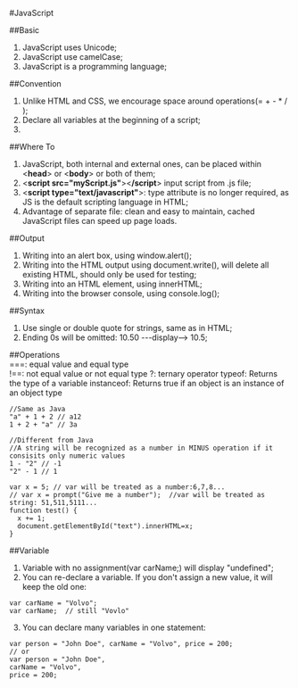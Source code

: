 #JavaScript

##Basic
1. JavaScript uses Unicode;  
2. JavaScript use camelCase;  
3. JavaScript is a programming language;  

##Convention  
1. Unlike HTML and CSS, we encourage space around operations(= + - * / );  
2. Declare all variables at the beginning of a script;  
3. 

##Where To  
1. JavaScript, both internal and external ones, can be placed within <**head**> or <**body**> or both of them;  
2. <**script src="myScript.js"**><**/script**> input script from .js file;   
2. <**script type="text/javascript"**>: type attribute is no longer required, as JS is the default scripting language in HTML;    
3. Advantage of separate file: clean and easy to maintain, cached JavaScript files can speed up page loads.  

##Output  
1. Writing into an alert box, using window.alert();  
2. Writing into the HTML output using document.write(), will delete all existing HTML, should only be used for testing;    
3. Writing into an HTML element, using innerHTML;  
4. Writing into the browser console, using console.log();  


##Syntax  
1. Use single or double quote for strings, same as in HTML;  
2. Ending 0s will be omitted: 10.50 ---display--> 10.5;  


##Operations  
===:	equal value and equal type  
!==:	not equal value or not equal type
?:	ternary operator
typeof:	Returns the type of a variable
instanceof:	Returns true if an object is an instance of an object type
```
//Same as Java
"a" + 1 + 2 // a12
1 + 2 + "a" // 3a

//Different from Java
//A string will be recognized as a number in MINUS operation if it consisits only numeric values
1 - "2" // -1        
"2" - 1 // 1
```
```
var x = 5; // var will be treated as a number:6,7,8...
// var x = prompt("Give me a number");  //var will be treated as string: 51,511,5111...
function test() {
  x += 1;
  document.getElementById("text").innerHTML=x;
}
```

##Variable
1. Variable with no assignment(var carName;) will display "undefined";  
2. You can re-declare a variable. If you don't assign a new value, it will keep the old one:  
```
var carName = "Volvo";
var carName;  // still "Vovlo"
```
3. You can declare many variables in one statement:
```
var person = "John Doe", carName = "Volvo", price = 200;
// or
var person = "John Doe", 
carName = "Volvo", 
price = 200;
```
